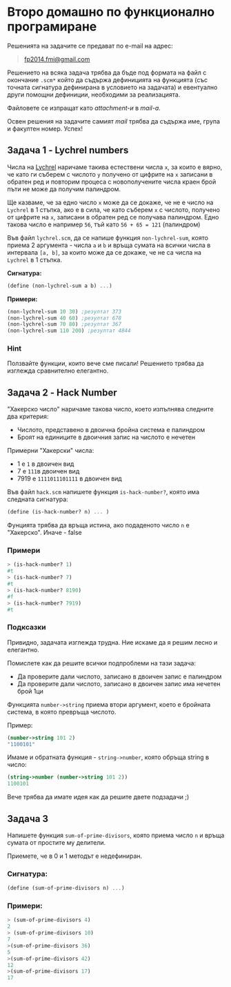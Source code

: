 # Второ домашно по функционално програмиране

Решенията на задачите се предават по e-mail на адрес:

>fp2014.fmi@gmail.com

Решението на всяка задача трябва да бъде под формата на файл с окончание `.scm*` който да съдържа дефиницията на функцията (със точната сигнатура дефинирана в условието на задачата) и евентуално други помощни дефиниции, необходими за реализацията.

Файловете се изпращат като *attachment-и* в *mail-a*.

Освен решения на задачите самият *mail* трябва да съдържа име, група и факултен номер. Успех!

## Задача 1 - Lychrel numbers

Числа на [Lychrel](http://en.wikipedia.org/wiki/Lychrel_number) наричаме такива естествени числа `х`, за които е вярно, че като ги съберем с числото `у` получено от цифрите на `х` записани в обратен ред и повторим процеса с новополучените числа краен брой пъти не може да получим палиндром.

Ще казваме, че за едно число `х` може да се докаже, че не е число на `Lychrel` в 1 стъпка, ако е в сила, че като съберем `х` с числото, получено от цифрите на `х`, записани в обратен ред се получава палиндром. Едно такова число е например `56`, тъй като `56 + 65 = 121` (палиндром)

Във файл `lychrel.scm`, да се напише функция `non-lychrel-sum`, която приема 2 аргумента - числа `a` и `b` и връща сумата на всички числа в интервала `[a, b]`, за които може да се докаже, че не са числа на `Lychrel` в 1 стъпка.

**Сигнатура:**

```scm
(define (non-lychrel-sum a b) ...)
```

**Примери:**

```scm
(non-lychrel-sum 10 30) ;резултат 373
(non-lychrel-sum 40 60) ;резултат 678
(non-lychrel-sum 70 80) ;резултат 367
(non-lychrel-sum 110 200) ;резултат 4844
```

### Hint

Ползвайте функции, които вече сме писали! Решението трябва да изглежда сравнително елегантно.

## Задача 2 - Hack Number

"Хакерско число" наричаме такова число, което изпълнява следните два критерия:

* Числото, представено в двоична бройна система е палиндром
* Броят на единиците в двоичния запис на числото е нечетен


Примерни "Хакерски" числа:

* 1 e `1` в двоичен вид
* 7 е `111`в двоичен вид
* 7919 е `1111011101111` в двоичен вид

Във файл `hack.scm` напишете функция `is-hack-number?`, която има следната сигнатура:

```scheme
(define (is-hack-number? n) ... )
```

Фунцията трябва да връща истина, ако подаденото число `n` е "Хакерско". Иначе - false

### Примери

```scheme
> (is-hack-number? 1)
#t
> (is-hack-number? 7)
#t
> (is-hack-number? 8190)
#f
> (is-hack-number? 7919)
#t
```

### Подксазки

Привидно, задачата изглежда трудна. Ние искаме да я решим лесно и елегантно.

Помислете как да решите всички подпроблеми на тази задача:

* Да проверите дали числото, записано в двоичен запис е палиндром
* Да проверите дали числото, записано в двоичен запис има нечетен брой 1ци

Функцията `number->string` приема втори аргумент, което е бройната система, в която превръща числото.

Пример:

```scheme
(number->string 101 2)
"1100101"
```

Имаме и обратната функция - `string->number`, която обръща string в число:

```scheme
(string->number (number->string 101 2))
1100101
```

Вече трябва да имате идея как да решите двете подзадачи ;)

## Задача 3

Напишете функция `sum-of-prime-divisors`, която приема число `n` и връща сумата
от простите му делители.

Приемете, че в 0 и 1 методът е недефиниран.

### Сигнатура:

```scheme
(define (sum-of-prime-divisors n) ...)
```

### Примери:

```scheme
> (sum-of-prime-divisors 4)
2
> (sum-of-prime-divisors 10)
7
>(sum-of-prime-divisors 36)
5
>(sum-of-prime-divisors 42)
12
>(sum-of-prime-divisors 17)
17
```
